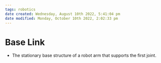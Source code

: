 ```yaml
---
tags: robotics
date created: Wednesday, August 10th 2022, 5:41:04 pm
date modified: Monday, October 10th 2022, 2:02:33 pm
---
```


# Base Link
- The stationary base structure of a robot arm that supports the first joint.



